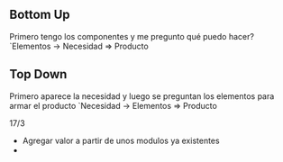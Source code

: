 ## Bottom Up
Primero tengo los componentes y me pregunto qué puedo hacer?
`Elementos -> Necesidad => Producto

## Top Down
Primero aparece la necesidad y luego se preguntan los elementos para armar el producto
`Necesidad -> Elementos => Producto


17/3

- Agregar valor a partir de unos modulos ya existentes
- 